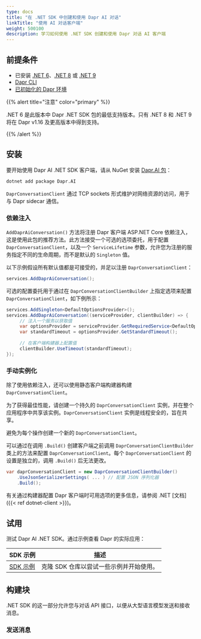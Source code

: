 ```yaml
---
type: docs
title: "在 .NET SDK 中创建和使用 Dapr AI 对话"
linkTitle: "使用 AI 对话客户端"
weight: 500100
description: 学习如何使用 .NET SDK 创建和使用 Dapr 对话 AI 客户端
---
```


## 前提条件
- 已安装 [.NET 6](https://dotnet.microsoft.com/download/dotnet/6.0)、[.NET 8](https://dotnet.microsoft.com/download/dotnet/8.0) 或 [.NET 9](https://dotnet.microsoft.com/download/dotnet/9.0)
- [Dapr CLI](https://docs.dapr.io/getting-started/install-dapr-cli/)
- [已初始化的 Dapr 环境](https://docs.dapr.io/getting-started/install-dapr-selfhost)

{{% alert title="注意" color="primary" %}}

.NET 6 是此版本中 Dapr .NET SDK 包的最低支持版本。只有 .NET 8 和 .NET 9 将在 Dapr v1.16 及更高版本中得到支持。

{{% /alert %}}

## 安装

要开始使用 Dapr AI .NET SDK 客户端，请从 NuGet 安装 [Dapr.AI 包](https://www.nuget.org/packages/Dapr.AI)：
```sh
dotnet add package Dapr.AI
```

`DaprConversationClient` 通过 TCP sockets 形式维护对网络资源的访问，用于与 Dapr sidecar 通信。

### 依赖注入

`AddDaprAiConversation()` 方法将注册 Dapr 客户端 ASP.NET Core 依赖注入，这是使用此包的推荐方法。此方法接受一个可选的选项委托，用于配置 `DaprConversationClient`，以及一个 `ServiceLifetime` 参数，允许您为注册的服务指定不同的生命周期，而不是默认的 `Singleton` 值。

以下示例假设所有默认值都是可接受的，并足以注册 `DaprConversationClient`：

```csharp
services.AddDaprAiConversation();
```

可选的配置委托用于通过在 `DaprConversationClientBuilder` 上指定选项来配置 `DaprConversationClient`，如下例所示：
```csharp
services.AddSingleton<DefaultOptionsProvider>();
services.AddDaprAiConversation((serviceProvider, clientBuilder) => {
     // 注入一个服务以获取值
     var optionsProvider = serviceProvider.GetRequiredService<DefaultOptionsProvider>();
     var standardTimeout = optionsProvider.GetStandardTimeout();
     
     // 在客户端构建器上配置值
     clientBuilder.UseTimeout(standardTimeout);
});
```

### 手动实例化
除了使用依赖注入，还可以使用静态客户端构建器构建 `DaprConversationClient`。

为了获得最佳性能，请创建一个持久的 `DaprConversationClient` 实例，并在整个应用程序中共享该实例。`DaprConversationClient` 实例是线程安全的，旨在共享。

避免为每个操作创建一个新的 `DaprConversationClient`。

可以通过在调用 `.Build()` 创建客户端之前调用 `DaprConversationClientBuilder` 类上的方法来配置 `DaprConversationClient`。每个 `DaprConversationClient` 的设置是独立的，调用 `.Build()` 后无法更改。

```csharp
var daprConversationClient = new DaprConversationClientBuilder()
    .UseJsonSerializerSettings( ... ) // 配置 JSON 序列化器
    .Build();
```

有关通过构建器配置 Dapr 客户端时可用选项的更多信息，请参阅 .NET [文档]({{< ref dotnet-client >}})。

## 试用
测试 Dapr AI .NET SDK。通过示例查看 Dapr 的实际应用：

| SDK 示例 | 描述 |
| ----------- | ----------- |
| [SDK 示例](https://github.com/dapr/dotnet-sdk/tree/master/examples) | 克隆 SDK 仓库以尝试一些示例并开始使用。 |

## 构建块

.NET SDK 的这一部分允许您与对话 API 接口，以便从大型语言模型发送和接收消息。

### 发送消息

